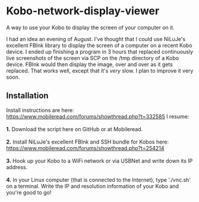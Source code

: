 # Kobo-network-display-viewer
A way to use your Kobo to display the screen of your computer on it.

I had an idea an evening of August. I've thought that I could use NiLuJe's excellent FBInk library to display the screen of a computer on a recent Kobo device. I ended up finishing a program in 3 hours that replaced continuously live screenshots of the screen via SCP on the /tmp directory of a Kobo device. FBInk would then display the image, over and over as it gets replaced. That works well, except that it's *very* slow. I plan to improve it very soon.

## Installation
Install instructions are here: https://www.mobileread.com/forums/showthread.php?t=332585
I resume:
<br></br><b>1.</b> Download the script here on GitHub or at Mobileread.
<br></br><b>2.</b> Install NiLuJe's excellent FBInk and SSH bundle for Kobos here: https://www.mobileread.com/forums/showthread.php?t=254214
<br></br><b>3.</b> Hook up your Kobo to a WiFi network or via USBNet and write down its IP address.
<br></br><b>4.</b> In your Linux computer (that is connected to the Internet), type './vnc.sh' on a terminal. Write the IP and resolution information of your Kobo and you're good to go!
